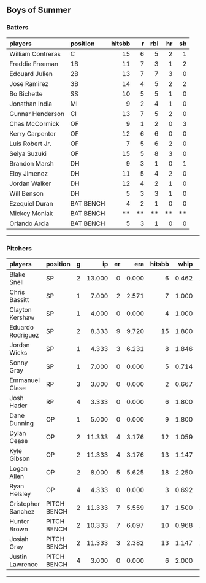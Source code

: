## Boys of Summer

### Batters

 
|players           |position  | hitsbb|  r| rbi| hr| sb| 
|:-----------------|:---------|------:|--:|---:|--:|--:| 
|William Contreras |C         |     15|  6|   5|  2|  1| 
|Freddie Freeman   |1B        |     11|  7|   3|  1|  2| 
|Edouard Julien    |2B        |     13|  7|   7|  3|  0| 
|Jose Ramirez      |3B        |     14|  4|   5|  2|  2| 
|Bo Bichette       |SS        |     10|  5|   5|  1|  0| 
|Jonathan India    |MI        |      9|  2|   4|  1|  0| 
|Gunnar Henderson  |CI        |     13|  7|   5|  2|  0| 
|Chas McCormick    |OF        |      9|  1|   2|  0|  3| 
|Kerry Carpenter   |OF        |     12|  6|   6|  0|  0| 
|Luis Robert Jr.   |OF        |      7|  5|   6|  2|  0| 
|Seiya Suzuki      |OF        |     15|  5|   8|  3|  0| 
|Brandon Marsh     |DH        |      9|  3|   1|  0|  1| 
|Eloy Jimenez      |DH        |     11|  5|   4|  2|  0| 
|Jordan Walker     |DH        |     12|  4|   2|  1|  0| 
|Will Benson       |DH        |      5|  3|   3|  1|  0| 
|Ezequiel Duran    |BAT BENCH |      4|  2|   1|  0|  0| 
|Mickey Moniak     |BAT BENCH |     **| **|  **| **| **| 
|Orlando Arcia     |BAT BENCH |      5|  3|   1|  0|  0| 


* * *

### Pitchers

 
|players            |position    |  g|     ip| er|   era| hitsbb|  whip| so|  w| sv| 
|:------------------|:-----------|--:|------:|--:|-----:|------:|-----:|--:|--:|--:| 
|Blake Snell        |SP          |  2| 13.000|  0| 0.000|      6| 0.462| 18|  1|  0| 
|Chris Bassitt      |SP          |  1|  7.000|  2| 2.571|      7| 1.000|  5|  0|  0| 
|Clayton Kershaw    |SP          |  1|  4.000|  0| 0.000|      4| 1.000|  4|  0|  0| 
|Eduardo Rodriguez  |SP          |  2|  8.333|  9| 9.720|     15| 1.800|  6|  0|  0| 
|Jordan Wicks       |SP          |  1|  4.333|  3| 6.231|      8| 1.846|  5|  0|  0| 
|Sonny Gray         |SP          |  1|  7.000|  0| 0.000|      5| 0.714|  6|  1|  0| 
|Emmanuel Clase     |RP          |  3|  3.000|  0| 0.000|      2| 0.667|  3|  0|  2| 
|Josh Hader         |RP          |  4|  3.333|  0| 0.000|      6| 1.800|  1|  1|  3| 
|Dane Dunning       |OP          |  1|  5.000|  0| 0.000|      9| 1.800|  5|  0|  0| 
|Dylan Cease        |OP          |  2| 11.333|  4| 3.176|     12| 1.059| 13|  1|  0| 
|Kyle Gibson        |OP          |  2| 11.333|  4| 3.176|     13| 1.147|  9|  0|  0| 
|Logan Allen        |OP          |  2|  8.000|  5| 5.625|     18| 2.250|  6|  0|  0| 
|Ryan Helsley       |OP          |  4|  4.333|  0| 0.000|      3| 0.692|  6|  0|  4| 
|Cristopher Sanchez |PITCH BENCH |  2| 11.333|  7| 5.559|     17| 1.500| 12|  0|  0| 
|Hunter Brown       |PITCH BENCH |  2| 10.333|  7| 6.097|     10| 0.968| 12|  1|  0| 
|Josiah Gray        |PITCH BENCH |  2| 11.333|  3| 2.382|     13| 1.147| 14|  1|  0| 
|Justin Lawrence    |PITCH BENCH |  4|  3.000|  0| 0.000|      6| 2.000|  4|  0|  1| 


* * *


